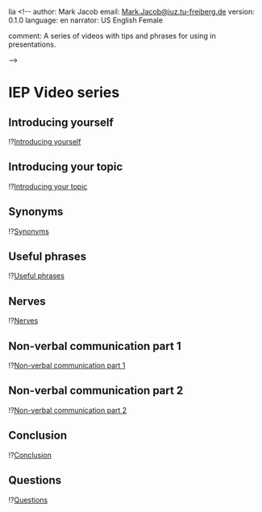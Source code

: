 lia <!--
author:   Mark Jacob
email:    Mark.Jacob@iuz.tu-freiberg.de
version:  0.1.0
language: en
narrator: US English Female

comment:  A series of videos with tips and phrases for using in presentations.

-->

# IEP Video series

## Introducing yourself

!?[Introducing yourself](https://video.tu-freiberg.de/video/IEP-1-Introducing-yourself/4349372d9d69e2415729b1a3a2fab941)

## Introducing your topic

!?[Introducing your topic](https://video.tu-freiberg.de/video/IEP-2-Introducing-your-topic/5978d19af08232dfa88c03cb7ad2a14f)

## Synonyms

!?[Synonyms](https://video.tu-freiberg.de/video/IEP-3-Synonyms/c2230053b26249e624c2476f8c7a409a)

## Useful phrases

!?[Useful phrases](https://video.tu-freiberg.de/video/IEP-4-Useful-phrases/3bebb19a2d1f9c8fa2a6c4d338134561)

## Nerves

!?[Nerves](https://video.tu-freiberg.de/video/IEP-5-Nerves/89bf38bd9dc6eb725746648b05e67c75)

## Non-verbal communication part 1

!?[Non-verbal communication part 1](https://video.tu-freiberg.de/video/IEP-6-Non2Dverbal-communication-p1/d5b08cd5a5b7ffcd076acfcf29fa1b30)

## Non-verbal communication part 2

!?[Non-verbal communication part 2](https://video.tu-freiberg.de/video/IEP-6-Non2Dverbal-communication-p2/892ed954c1bb2fc53f5a6efaf97f0e4f)

## Conclusion

!?[Conclusion](https://video.tu-freiberg.de/video/IEP-7-Conclusion/04a93eca656810677743ff2488fda44b)

## Questions

!?[Questions](https://video.tu-freiberg.de/video/IEP-8-Questions/e87b984068e6be6ac2d41d9941e133dd)